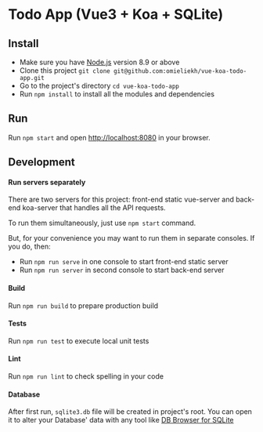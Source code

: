 # Todo App (Vue3 + Koa + SQLite)

## Install
* Make sure you have [Node.js](https://nodejs.org/) version 8.9 or above
* Clone this project `git clone git@github.com:omieliekh/vue-koa-todo-app.git`
* Go to the project's directory `cd vue-koa-todo-app`
* Run `npm install` to install all the modules and dependencies

## Run
Run `npm start` and open [http://localhost:8080](http://localhost:8080) in your browser.

## Development

#### Run servers separately
There are two servers for this project: front-end static vue-server 
and back-end koa-server that handles all the API requests.

To run them simultaneously, just use `npm start` command. 

But, for your convenience you may want to run them in separate consoles. If you do, then:

* Run `npm run serve` in one console to start front-end static server
* Run `npm run server` in second console to start back-end server

#### Build
Run `npm run build` to prepare production build

#### Tests
Run `npm run test` to execute local unit tests

#### Lint
Run `npm run lint` to check spelling in your code

#### Database
After first run, `sqlite3.db` file will be created in project's root.
You can open it to alter your Database' data with any tool like [DB Browser for SQLite](https://sqlitebrowser.org/)
